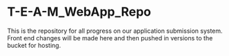 # T-E-A-M_WebApp_Repo
This is the repository for all progress on our application submission system. Front end changes will be made here and then pushed in versions to the bucket for hosting.
